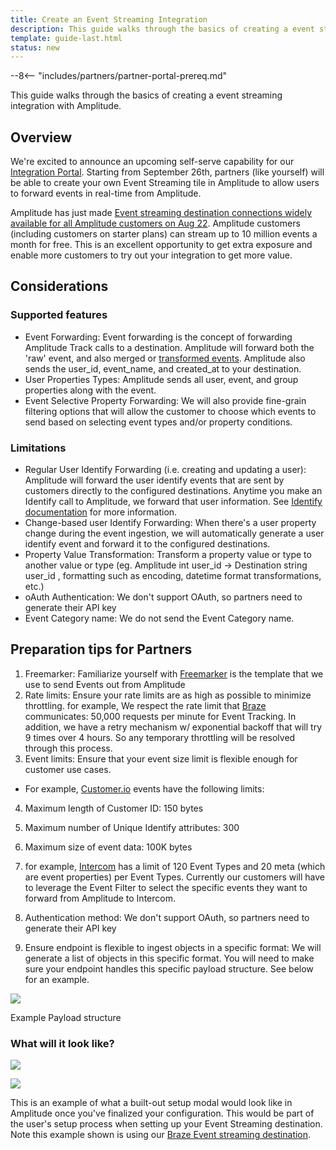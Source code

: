 ```yaml
---
title: Create an Event Streaming Integration
description: This guide walks through the basics of creating a event streaming integration with Amplitude. 
template: guide-last.html
status: new
---
```


--8<-- "includes/partners/partner-portal-prereq.md"

This guide walks through the basics of creating a event streaming integration with Amplitude.

## Overview

We're excited to announce an upcoming self-serve capability for our [Integration Portal](https://docs.google.com/document/d/1B5fx-Ck87pzxKdqWIiZvDboET-Kwwor-A-im0V_rCV8/edit#heading=h.g8n5uh1mjapp). Starting from September 26th, partners (like yourself) will be able to create your own Event Streaming tile in Amplitude to allow users to forward events in real-time from Amplitude.

Amplitude has just made [Event streaming destination connections widely available for all Amplitude customers on Aug 22](https://www.linkedin.com/posts/amplitude-analytics_good-news-destination-connections-are-activity-6967874913131003904-jxdN?utm_source=share&utm_medium=member_desktop). Amplitude customers (including customers on starter plans) can stream up to 10 million events a month for free. This is an excellent opportunity to get extra exposure and enable more customers to try out your integration to get more value.

## Considerations

### Supported features

- Event Forwarding:  Event forwarding is the concept of forwarding Amplitude Track calls to a destination. Amplitude will forward both the 'raw' event, and also merged or [transformed events](https://help.amplitude.com/hc/en-us/articles/5913315221915-Transformations-Retroactively-modify-your-event-data-structure). Amplitude also sends the user_id, event_name, and created_at to your destination.
- User Properties Types: Amplitude sends all user, event, and group properties along with the event.
- Event Selective Property Forwarding: We will also provide fine-grain filtering options that will allow the customer to choose which events to send based on selecting event types and/or property conditions.

### Limitations

- Regular User Identify Forwarding (i.e. creating and updating a user): Amplitude will forward the user identify events that are sent by customers directly to the configured destinations. Anytime you make an Identify call to Amplitude, we forward that user information. See  [Identify documentation](https://www.docs.developers.amplitude.com/analytics/apis/identify-api/)  for more information.
- Change-based user Identify Forwarding: When there's a user property change during the event ingestion, we will automatically generate a user identify event and forward it to the configured destinations. 
- Property Value Transformation: Transform a property value or type to another value or type (eg. Amplitude int user_id -> Destination string user_id , formatting such as encoding, datetime format transformations, etc.)
- oAuth Authentication: We don't support OAuth, so partners need to generate their API key
- Event Category name: We do not send the Event Category name.

## Preparation tips for Partners

1. Freemarker: Familiarize yourself with [Freemarker](https://freemarker.apache.org/)  is the template that we use to send Events out from Amplitude
2. Rate limits: Ensure your rate limits are as high as possible to minimize throttling. for example, We respect the rate limit that [Braze](https://www.docs.developers.amplitude.com/data/destinations/braze/) communicates: 50,000 requests per minute for Event Tracking. In addition, we have a retry mechanism w/ exponential backoff that will try 9 times over 4 hours. So any temporary throttling will be resolved through this process.
3. Event limits: Ensure that your event size limit is flexible enough for customer use cases. 
  - For example, [Customer.io](https://www.docs.developers.amplitude.com/data/destinations/customerio/) events have the following limits:

4. Maximum length of Customer ID: 150 bytes

5. Maximum number of Unique Identify attributes: 300

6. Maximum size of event data: 100K bytes

7. for example, [Intercom](https://www.docs.developers.amplitude.com/data/destinations/intercom/) has a limit of 120 Event Types and 20 meta (which are event properties) per Event Types. Currently our customers will have to leverage the Event Filter to select the specific events they want to forward from Amplitude to Intercom.

8. Authentication method: We don't support OAuth, so partners need to generate their API key

9. Ensure endpoint is flexible to ingest objects in a specific format: We will generate a list of objects in this specific format. You will need to make sure your endpoint handles this specific payload structure. See below for an example.

![](https://lh5.googleusercontent.com/t7xQ3KCCf7U9xPLLHBpJdIdGAajP8SOEhrjTZo79LhFmdfYkeTmCoiTu6zFUBxmlzCXXyDmM2xKqCZjjUxUyOllBEOjAmAMUGtIgugNDDsE7p68pc5J3vZ00I0skl0iMhBwupnC5LFzz20rBsfgHA5SG5_K0O3hXIY-LogJQz7oZOJxTvYrvtNQ_7g)

Example Payload structure

### What will it look like?

![](https://lh3.googleusercontent.com/2vSY_bOC2tUWZkiaLZ9mbsr_QOlaly0J0X1yD2-59yrL7r-QaEVwebPvS4Y-Tf_r84O95Mx8kPWNfgyq3byJw25XVFdQSlmK9rSfE0PBGCfACUJ89tulE5abrbfmnGW8iw_3fWyagAWHf1e-BJwYh3aS3zoGJXWkCNbU_2ZKdKxoAnVzxeRBilJS)

![](https://lh3.googleusercontent.com/S6BnZXYivKhM4u0jUuWGjNSf9mli8jr5PUHG0DK5uWNOYP-9eisbhJArIuheZGZoPD6nqp3rmNczIKaoWxo-MjxWVtzqX_DRh9MMJmaDwnBF71hpj6pBPEX5veiv5qsJdjFl0bOwnzFLZsTlFXw0v8csCxxfTnlfHiTLMTpY6Hzzsy0oVlKw92tC)

This is an example of what a built-out setup modal would look like in Amplitude once you've finalized your configuration. This would be part of the user's setup process when setting up your Event Streaming destination. Note this example shown is using our [Braze Event streaming destination](https://www.docs.developers.amplitude.com/data/destinations/braze/#considerations).